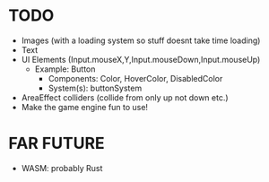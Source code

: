 # TODO

- Images (with a loading system so stuff doesnt take time loading)
- Text
- UI Elements (Input.mouseX,Y,Input.mouseDown,Input.mouseUp)
    - Example: Button
        - Components: Color, HoverColor, DisabledColor
        - System(s): buttonSystem
- AreaEffect colliders (collide from only up not down etc.)
- Make the game engine fun to use!

# FAR FUTURE

- WASM: probably Rust
